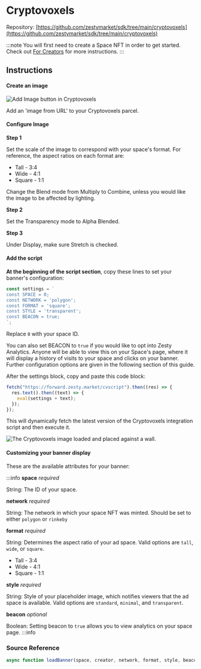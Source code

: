 # Cryptovoxels

Repository: [https://github.com/zestymarket/sdk/tree/main/cryptovoxels](https://github.com/zestymarket/sdk/tree/main/cryptovoxels)

:::note
You will first need to create a Space NFT in order to get started. Check out [For Creators](../../create-space.md) for more instructions.
:::

## Instructions

#### Create an image

![Add Image button in Cryptovoxels](https://i.imgur.com/P0BgYjR.png)

Add an 'image from URL' to your Cryptovoxels parcel.

#### Configure Image

**Step 1**

Set the scale of the image to correspond with your space's format. For reference, the aspect ratios on each format are:

- Tall - 3:4
- Wide - 4:1
- Square - 1:1

Change the Blend mode from Multiply to Combine, unless you would like the image to be affected by lighting.

**Step 2**

Set the Transparency mode to Alpha Blended.

**Step 3**

Under Display, make sure Stretch is checked.

#### Add the script

**At the beginning of the script section**, copy these lines to set your banner's configuration:

```js
const settings = `
const SPACE = 0;
const NETWORK = 'polygon';
const FORMAT = 'square';
const STYLE = 'transparent';
const BEACON = true;
`;
```

Replace `0` with your space ID.

You can also set BEACON to `true` if you would like to opt into Zesty Analytics. Anyone will be able to view this on your Space's page, where it will display a history of visits to your space and clicks on your banner. Further configuration options are given in the following section of this guide.

After the settings block, copy and paste this code block:

```js
fetch("https://forward.zesty.market/cvscript").then((res) => {
  res.text().then((text) => {
    eval(settings + text);
  });
});
```

This will dynamically fetch the latest version of the Cryptovoxels integration script and then execute it.

![The Cryptovoxels image loaded and placed against a wall.](https://i.imgur.com/fyyTTXQ.png)

#### Customizing your banner display

These are the available attributes for your banner:

:::info
**space**
_required_

String: The ID of your space.

**network**
_required_

String: The network in which your space NFT was minted. Should be set to either `polygon` or `rinkeby`

**format**
_required_

String: Determines the aspect ratio of your ad space. Valid options are `tall`, `wide`, or `square`.

- Tall - 3:4
- Wide - 4:1
- Square - 1:1

**style**
_required_

String: Style of your placeholder image, which notifies viewers that the ad space is available.
Valid options are `standard`, `minimal`, and `transparent`.

**beacon**
_optional_

Boolean: Setting beacon to `true` allows you to view analytics on your space page.
:::info

### Source Reference

```javascript
async function loadBanner(space, creator, network, format, style, beacon = false)
```
